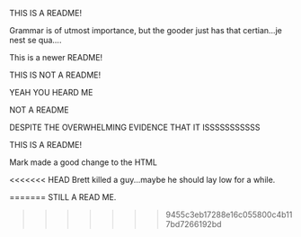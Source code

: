 
THIS IS A README!

Grammar is of utmost importance, but the gooder just has that certian...je nest se qua....

This is a newer README!


THIS IS NOT A README!

YEAH YOU HEARD ME

NOT A README

DESPITE THE OVERWHELMING EVIDENCE THAT IT ISSSSSSSSSSS

THIS IS A README!

Mark made a good change to the HTML

<<<<<<< HEAD
Brett killed a guy...maybe he should lay low for a while.

=======
STILL A READ ME.
>>>>>>> 9455c3eb17288e16c055800c4b117bd7266192bd
